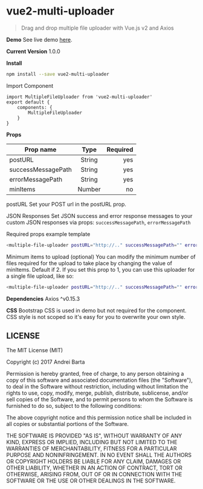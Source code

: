 # vue2-multi-uploader

> Drag and drop multiple file uploader with Vue.js v2 and Axios

**Demo**
See live demo [here](https://abarta.github.io/vue2-multi-uploader/demo/).

**Current Version**
1.0.0

**Install**

``` bash
npm install --save vue2-multi-uploader
```
Import Component

    import MultipleFileUploader from 'vue2-multi-uploader'
    export default {
        components: {
            MultipleFileUploader
        }
    }

**Props**

| Prop name        | Type           | Required  |
| ------------- |:-------------:| -----:|
| postURL      | String |  yes
| successMessagePath      | String    |   yes |
| errorMessagePath | String     |    yes |
| minItems | Number     |    no |

postURL
Set your POST url in the postURL prop.

JSON Responses
Set JSON success and error response messages to your custom JSON responses via props:
`successMessagePath`,
`errorMessagePath`

Required props example template
``` bash
<multiple-file-uploader postURL="http://.." successMessagePath="" errorMessagePath=""></multiple-file-uploader>
```

Minimum items to upload (optional)
You can modify the minimum number of files required for the upload to take place by changing the value of minItems. Default if 2. 
If you set this prop to 1, you can use this uploader for a single file upload, like so:
``` bash
<multiple-file-uploader postURL="http://.." successMessagePath="" errorMessagePath="" minItems="1"></multiple-file-uploader>
```
**Dependencies**
Axios ^v0.15.3

**CSS**
Bootstrap CSS is used in demo but not required for the component.
CSS style is not scoped so it's easy for you to overwrite your own style.

**LICENSE**
---
The MIT License (MIT)

Copyright (c) 2017 Andrei Barta

Permission is hereby granted, free of charge, to any person obtaining a copy
of this software and associated documentation files (the "Software"), to deal
in the Software without restriction, including without limitation the rights
to use, copy, modify, merge, publish, distribute, sublicense, and/or sell
copies of the Software, and to permit persons to whom the Software is
furnished to do so, subject to the following conditions:

The above copyright notice and this permission notice shall be included in all
copies or substantial portions of the Software.

THE SOFTWARE IS PROVIDED "AS IS", WITHOUT WARRANTY OF ANY KIND, EXPRESS OR
IMPLIED, INCLUDING BUT NOT LIMITED TO THE WARRANTIES OF MERCHANTABILITY,
FITNESS FOR A PARTICULAR PURPOSE AND NONINFRINGEMENT. IN NO EVENT SHALL THE
AUTHORS OR COPYRIGHT HOLDERS BE LIABLE FOR ANY CLAIM, DAMAGES OR OTHER
LIABILITY, WHETHER IN AN ACTION OF CONTRACT, TORT OR OTHERWISE, ARISING FROM,
OUT OF OR IN CONNECTION WITH THE SOFTWARE OR THE USE OR OTHER DEALINGS IN THE
SOFTWARE.


